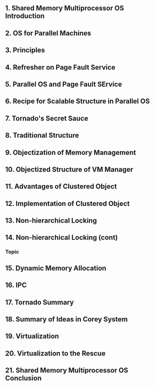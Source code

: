 
## 1. Shared Memory Multiprocessor OS Introduction 

## 2. OS for Parallel Machines 

## 3. Principles 

## 4. Refresher on Page Fault Service 

## 5. Parallel OS and Page Fault SErvice 

## 6. Recipe for Scalable Structure in Parallel OS 

## 7. Tornado's Secret Sauce 

## 8. Traditional Structure 

## 9. Objectization of Memory Management 

## 10. Objectized Structure of VM Manager 

## 11. Advantages of Clustered Object 

## 12. Implementation of Clustered Object 

## 13. Non-hierarchical Locking 

## 14. Non-hierarchical Locking (cont) 

### Topic

## 15. Dynamic Memory Allocation 

## 16. IPC 

## 17. Tornado Summary 

## 18. Summary of Ideas in Corey System 

## 19. Virtualization 

## 20. Virtualization to the Rescue 

## 21. Shared Memory Multiprocessor OS Conclusion 


